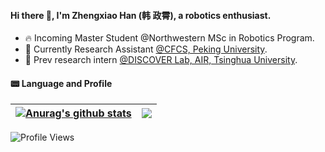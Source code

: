 #### Hi there 👋, I'm Zhengxiao Han (韩 政霄), a robotics enthusiast.

- 🔥 Incoming Master Student @Northwestern MSc in Robotics Program.
- 🌱 Currently Research Assistant [@CFCS, Peking University](https://cfcs.pku.edu.cn/english).
- 🔭 Prev research intern [@DISCOVER Lab, AIR, Tsinghua University](https://github.com/AIR-DISCOVER).

#### 📟  Language and Profile
| <a href="https://github.com/anuraghazra/github-readme-stats"><img align="center" src="https://github-readme-stats.vercel.app/api?username=0nhc&show_icons=true&include_all_commits=true&theme=buefy&hide_border=true" alt="Anurag's github stats" /></a> | <a href="https://github.com/anuraghazra/github-readme-stats"><img align="center" src="https://github-readme-stats.vercel.app/api/top-langs/?username=lifuguan&layout=compact&theme=buefy&hide_border=true" /></a> |
| ------------- | ------------- |

![Profile Views](https://visitor-badge.laobi.icu/badge?page_id=0nhc.0nhc)
